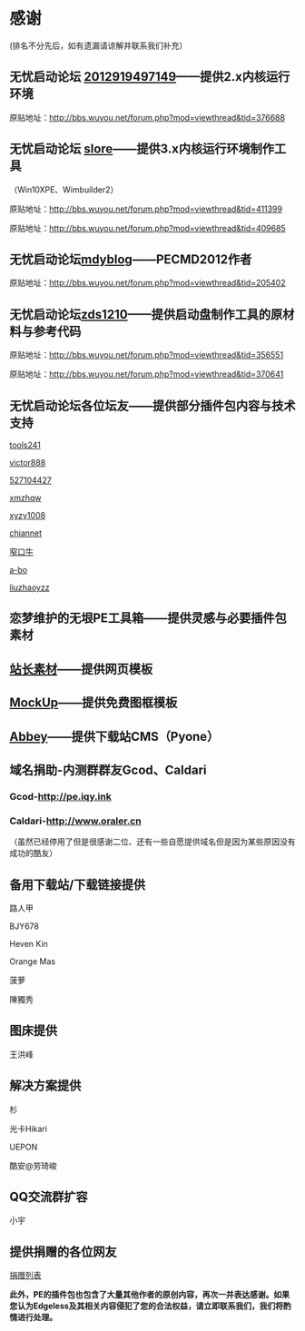 # 感谢
(排名不分先后，如有遗漏请谅解并联系我们补充）




## 无忧启动论坛 [2012919497149](http://bbs.wuyou.net/home.php?mod=space&uid=441504)——提供2.x内核运行环境
原贴地址：http://bbs.wuyou.net/forum.php?mod=viewthread&tid=376688


## 无忧启动论坛 [slore](http://bbs.wuyou.net/home.php?mod=space&uid=166812)——提供3.x内核运行环境制作工具

（Win10XPE、Wimbuilder2）

原贴地址：http://bbs.wuyou.net/forum.php?mod=viewthread&tid=411399

原贴地址：http://bbs.wuyou.net/forum.php?mod=viewthread&tid=409685



## 无忧启动论坛[mdyblog](http://bbs.wuyou.net/home.php?mod=space&uid=436204)——PECMD2012作者
原贴地址：http://bbs.wuyou.net/forum.php?mod=viewthread&tid=205402


## 无忧启动论坛[zds1210](http://bbs.wuyou.net/home.php?mod=space&uid=216376)——提供启动盘制作工具的原材料与参考代码
原贴地址：http://bbs.wuyou.net/forum.php?mod=viewthread&tid=356551

原贴地址：http://bbs.wuyou.net/forum.php?mod=viewthread&tid=370641


## 无忧启动论坛各位坛友——提供部分插件包内容与技术支持



 [tools241](http://bbs.wuyou.net/home.php?mod=space&uid=581308 "tools241")

[victor888](http://bbs.wuyou.net/home.php?mod=space&uid=131142)

[527104427](http://bbs.wuyou.net/home.php?mod=space&uid=378114)

[xmzhqw](http://bbs.wuyou.net/home.php?mod=space&uid=43705)

[xyzy1008](http://bbs.wuyou.net/home.php?mod=space&uid=564848)

[chiannet](http://bbs.wuyou.net/home.php?mod=space&uid=282390)

[窄口牛](http://bbs.wuyou.net/home.php?mod=space&uid=247606)

[a-bo](http://bbs.wuyou.net/home.php?mod=space&uid=208022)

[liuzhaoyzz](http://wuyou.net/home.php?mod=space&uid=298214)




## 恋梦维护的无垠PE工具箱——提供灵感与必要插件包素材



## [站长素材](http://sc.chinaz.com/)——提供网页模板




## [MockUp](https://mockup.photos/)——提供免费图框模板



  


## [Abbey](https://www.abbeyok.com)——提供下载站CMS（Pyone）



## 域名捐助-内测群群友Gcod、Caldari

###  Gcod-http://pe.iqy.ink

###  Caldari-http://www.oraler.cn


 （虽然已经停用了但是很感谢二位、还有一些自愿提供域名但是因为某些原因没有成功的酷友）


##  备用下载站/下载链接提供

 路人甲

 BJY678

 Heven Kin

Orange Mas

菠萝

陳獨秀


##  图床提供

王洪峰



##  解决方案提供
 杉

 光卡Hikari

 UEPON

 酷安@劳琦峻


##  QQ交流群扩容
 小宇



##  提供捐赠的各位网友
 [捐赠列表](donate.md)


**此外，PE的插件包也包含了大量其他作者的原创内容，再次一并表达感谢。如果您认为Edgeless及其相关内容侵犯了您的合法权益，请立即联系我们，我们将酌情进行处理。**